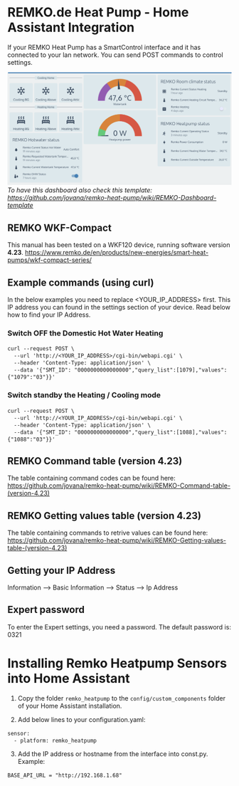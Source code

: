 # REMKO.de Heat Pump - Home Assistant Integration

If your REMKO Heat Pump has a SmartControl interface and it has connected to your lan network. You can send POST commands to control settings.


![Remko HA Dashboard](dashboard_remko.png "Remko HA Dashboard")
_To have this dashboard also check this template: https://github.com/jovana/remko-heat-pump/wiki/REMKO-Dashboard-template_

## REMKO WKF-Compact
This manual has been tested on a WKF120 device, running software version **4.23**.
https://www.remko.de/en/products/new-energies/smart-heat-pumps/wkf-compact-series/

## Example commands (using curl)
In the below examples you need to replace <YOUR_IP_ADDRESS> first. This IP address you can found in the settings section of your device. Read below how to find your IP Address.

### Switch OFF the Domestic Hot Water Heating
```
curl --request POST \
  --url 'http://<YOUR_IP_ADDRESS>/cgi-bin/webapi.cgi' \
  --header 'Content-Type: application/json' \
  --data '{"SMT_ID": "0000000000000000","query_list":[1079],"values": {"1079":"03"}}'
```

### Switch standby the Heating / Cooling mode
```
curl --request POST \
  --url 'http://<YOUR_IP_ADDRESS>/cgi-bin/webapi.cgi' \
  --header 'Content-Type: application/json' \
  --data '{"SMT_ID": "0000000000000000","query_list":[1088],"values": {"1088":"03"}}'
```

## REMKO Command table (version 4.23)
The table containing command codes can be found here: https://github.com/jovana/remko-heat-pump/wiki/REMKO-Command-table-(version-4.23)


## REMKO Getting values table (version 4.23)
The table containing commands to retrive values can be found here:
https://github.com/jovana/remko-heat-pump/wiki/REMKO-Getting-values-table-(version-4.23)

## Getting your IP Address
Information --> Basic Information --> Status --> Ip Address

## Expert password
To enter the Expert settings, you need a password. The default password is: 0321

# Installing Remko Heatpump Sensors into Home Assistant
1. Copy the folder ```remko_heatpump``` to the ```config/custom_components``` folder of your Home Assistant installation.

2. Add below lines to your configuration.yaml:
```
sensor:
  - platform: remko_heatpump
```

3. Add the IP address or hostname from the interface into const.py.
Example:
```
BASE_API_URL = "http://192.168.1.68"
```